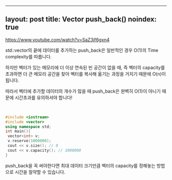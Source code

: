 
---
layout: post
title: Vector push_back()
noindex: true
---



<https://www.youtube.com/watch?v=SaZ3jf6gxn4>

std::vector의 끝에 데이터를 추가하는 push_back은 일반적인 경우 O(1)의 Time complexity를 따릅니다.  

하지만 벡터가 있는 메모리에 더 이상 연속된 빈 공간이 없을 때, 즉 벡터의 capacity를 초과하면 더 큰 메모리 공간을 찾아 벡터를 복사해 옮기는 과정을 거치기 때문에 O(n)이 됩니다.  

따라서 벡터에 추가할 데이터의 개수가 많을 때 push_back은 완벽히 O(1)이 아니기 때문에 시간초과를 유의하셔야 합니다!  

<br>

```c++
#include <iostream>
#include <vector>
using namespace std;
int main(){
 vector<int> v;
 v.reserve(1000000);
 cout << v.size(); // 0
 cout << v.capacity(); // 1000000
}
```

push_back을 꼭 써야한다면 최대 데이터 크기만큼 벡터의 capacity를 정해놓는 방법으로 시간을 절약할 수 있습니다.